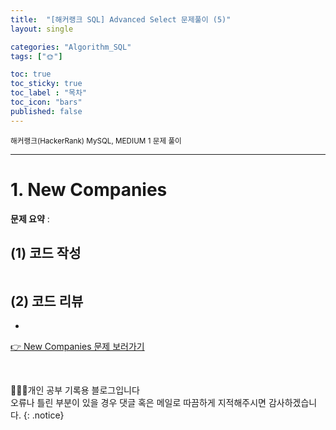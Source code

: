 ```yaml
---
title:  "[해커랭크 SQL] Advanced Select 문제풀이 (5)"
layout: single

categories: "Algorithm_SQL"
tags: ["🌞"]

toc: true
toc_sticky: true
toc_label : "목차"
toc_icon: "bars"
published: false
---
```


<small>해커랭크(HackerRank) MySQL, MEDIUM 1 문제 풀이</small>

***

# 1. New Companies

**문제 요약** : 

## (1) 코드 작성
```sql

```

## (2) 코드 리뷰
- 

[👉 New Companies 문제 보러가기](https://www.hackerrank.com/challenges/the-company/problem?isFullScreen=true)

<br>

👩🏻‍💻개인 공부 기록용 블로그입니다
<br>오류나 틀린 부분이 있을 경우 댓글 혹은 메일로 따끔하게 지적해주시면 감사하겠습니다.
{: .notice}